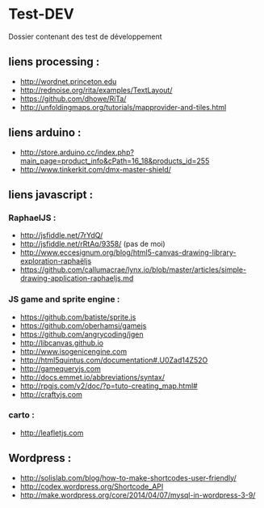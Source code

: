 Test-DEV
========

Dossier contenant des test de développement


## liens processing :
- http://wordnet.princeton.edu
- http://rednoise.org/rita/examples/TextLayout/
- https://github.com/dhowe/RiTa/
- http://unfoldingmaps.org/tutorials/mapprovider-and-tiles.html


## liens arduino :
- http://store.arduino.cc/index.php?main_page=product_info&cPath=16_18&products_id=255
- http://www.tinkerkit.com/dmx-master-shield/


## liens javascript :

### RaphaelJS :

- http://jsfiddle.net/7rYdQ/
- http://jsfiddle.net/rRtAq/9358/ (pas de moi)
- http://www.eccesignum.org/blog/html5-canvas-drawing-library-exploration-raphaëljs
- https://github.com/callumacrae/lynx.io/blob/master/articles/simple-drawing-application-raphaeljs.md

### JS game and sprite engine :

- https://github.com/batiste/sprite.js
- https://github.com/oberhamsi/gamejs
- https://github.com/angrycoding/jgen
- http://libcanvas.github.io
- http://www.isogenicengine.com
- http://html5quintus.com/documentation#.U0Zad14Z52O
- http://gamequeryjs.com
- http://docs.emmet.io/abbreviations/syntax/
- http://rpgjs.com/v2/doc/?p=tuto-creating_map.html#
- http://craftyjs.com

### carto :

- http://leafletjs.com

## Wordpress :
- http://solislab.com/blog/how-to-make-shortcodes-user-friendly/
- http://codex.wordpress.org/Shortcode_API
- http://make.wordpress.org/core/2014/04/07/mysql-in-wordpress-3-9/

